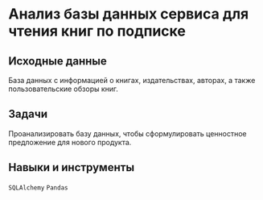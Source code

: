 # Анализ базы данных сервиса для чтения книг по подписке

## Исходные данные  

База данных с информацией о книгах, издательствах, авторах, а также пользовательские обзоры книг.

## Задачи 
Проанализировать базу данных, чтобы сформулировать ценностное предложение для нового продукта.

## Навыки и инструменты 

`SQLAlchemy` `Pandas`  